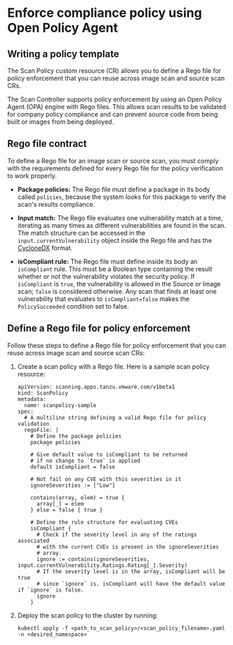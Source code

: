 # Enforce compliance policy using Open Policy Agent

## <a id="writing-pol-temp"></a>Writing a policy template

The Scan Policy custom resource (CR) allows you to define a Rego file for policy enforcement that you can reuse across image scan and source scan CRs.

The Scan Controller supports policy enforcement by using an Open Policy Agent (OPA) engine with Rego files. This allows scan results to be validated for company policy compliance and can prevent source code from being built or images from being deployed.

## <a id="rego-file-contract"></a>Rego file contract

To define a Rego file for an image scan or source scan, you must comply with the requirements defined for every Rego file for the policy verification to work properly.

- **Package policies:** The Rego file must define a package in its body called `policies`, because the system looks for this package to verify the scan's results compliance.

- **Input match:** The Rego file evaluates one vulnerability match at a time, iterating as many times as different vulnerabilities are found in the scan. The match structure can be accessed in the `input.currentVulnerability` object inside the Rego file and has the [CycloneDX](https://cyclonedx.org/docs/1.3/) format.

- **isCompliant rule:** The Rego file must define inside its body an `isCompliant` rule. This must be a Boolean type containing the result whether or not the vulnerability violates the security policy. If `isCompliant` is `true`, the vulnerability is allowed in the Source or Image scan; `false` is considered otherwise. Any scan that finds at least one vulnerability that evaluates to `isCompliant=false` makes the `PolicySucceeded` condition set to false.

## <a id="define-rego-file"></a>Define a Rego file for policy enforcement

Follow these steps to define a Rego file for policy enforcement that you can reuse across image scan and source scan CRs:

1. Create a scan policy with a Rego file. Here is a sample scan policy resource:

    ```console
    apiVersion: scanning.apps.tanzu.vmware.com/v1beta1
    kind: ScanPolicy
    metadata:
      name: scanpolicy-sample
    spec:
      # A multiline string defining a valid Rego file for policy validation
      regoFile: |
        # Define the package policies
        package policies

        # Give default value to isCompliant to be returned
        # if no change to `true` is applied
        default isCompliant = false

        # Not fail on any CVE with this severities in it
        ignoreSeverities := ["Low"]

        contains(array, elem) = true {
          array[_] = elem
        } else = false { true }

        # Define the rule structure for evaluating CVEs
        isCompliant {
          # Check if the severity level in any of the ratings associated
          # with the current CVEs is present in the ignoreSeverities
          # array.
          ignore := contains(ignoreSeverities, input.currentVulnerability.Ratings.Rating[_].Severity)
          # If the severity level is in the array, isCompliant will be true
          # since `ignore` is. isCompliant will have the default value if `ignore` is false.
          ignore
        }
    ```

1. Deploy the scan policy to the cluster by running:

    ```console
    kubectl apply -f <path_to_scan_policy>/<scan_policy_filename>.yaml -n <desired_namespace>
    ```
